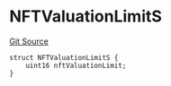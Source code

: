 # NFTValuationLimitS
[Git Source](https://github.com/thrackle-io/tron/blob/f0e9b435619e8bdc38f4e9105781dfc663d9f089/src/client/token/handler/diamond/RuleStorage.sol)


```solidity
struct NFTValuationLimitS {
    uint16 nftValuationLimit;
}
```

